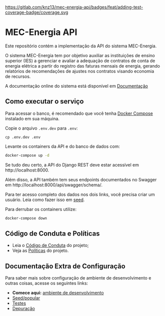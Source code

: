 https://gitlab.com/knz13/mec-energia-api/badges/feat/adding-test-coverage-badge/coverage.svg

# MEC-Energia API

Este repositório contém a implementação da API do sistema MEC-Energia.

O sistema MEC-Energia tem por objetivo auxiliar as instituições de ensino superior (IES) a gerenciar e avaliar a adequação de contratos de conta de energia elétrica a partir do registro das faturas mensais de energia, gerando relatórios de recomendações de ajustes nos contratos visando economia de recursos.

A documentação online do sistema está disponível em [Documentação](https://lappis-unb.gitlab.io/projects/mec-energia/documentacao)


## Como executar o serviço

Para acessar o banco, é recomendado que você tenha 
[Docker Compose](https://docs.docker.com/compose/install/) instalado em
sua máquina.

Copie o arquivo `.env.dev` para `.env`:

```
cp .env.dev .env 
```

Levante os containers da API e do banco de dados com:

```sh
docker-compose up -d
```

Se tudo deu certo, a API do Django REST deve estar acessível em 
http://localhost:8000.

Além disso, a API também tem seus endpoints documentados no Swagger em
http://localhost:8000/api/swagger/schema/.

Para ter acesso completo dos dados nos dois links, você precisa criar um 
usuário. Leia como fazer isso em [seed](docs/seed.md#usuário).

Para derrubar os containers utilize:

```sh
docker-compose down
```


## Código de Conduta e Políticas

* Leia o [Código de Conduta](/CODE_OF_CONDUCT.md) do projeto;
* Veja as [Políticas](docs/politicas/branches-commits.md) do projeto.


## Documentação Extra de Configuração

Para saber mais sobre configuração de ambiente de desenvolvimento e 
outras coisas, acesse os seguintes links:

- **Comece aqui:** [ambiente de desenvolvimento](docs/ambiente-desenvolvimento.md)
- [Seed/popular](docs/seed.md)
- [Testes](docs/testes.md)
- [Depuração](docs/depuracao.md)
